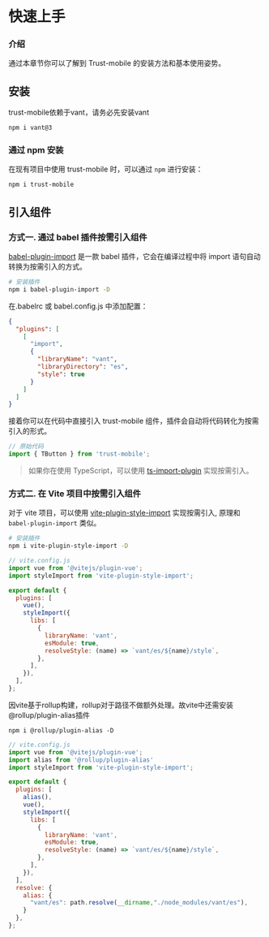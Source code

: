 # 快速上手

### 介绍

通过本章节你可以了解到 Trust-mobile 的安装方法和基本使用姿势。

## 安装

trust-mobile依赖于vant，请务必先安装vant

```bash
npm i vant@3
```

### 通过 npm 安装

在现有项目中使用 trust-mobile 时，可以通过 `npm` 进行安装：

```bash
npm i trust-mobile
```

## 引入组件

### 方式一. 通过 babel 插件按需引入组件

[babel-plugin-import](https://github.com/ant-design/babel-plugin-import) 是一款 babel 插件，它会在编译过程中将 import 语句自动转换为按需引入的方式。

```bash
# 安装插件
npm i babel-plugin-import -D
```

在.babelrc 或 babel.config.js 中添加配置：

```json
{
  "plugins": [
    [
      "import",
      {
        "libraryName": "vant",
        "libraryDirectory": "es",
        "style": true
      }
    ]
  ]
}
```

接着你可以在代码中直接引入 trust-mobile 组件，插件会自动将代码转化为按需引入的形式。

```js
// 原始代码
import { TButton } from 'trust-mobile';

```

> 如果你在使用 TypeScript，可以使用 [ts-import-plugin](https://github.com/Brooooooklyn/ts-import-plugin) 实现按需引入。

### 方式二. 在 Vite 项目中按需引入组件

对于 vite 项目，可以使用 [vite-plugin-style-import](https://github.com/anncwb/vite-plugin-style-import) 实现按需引入, 原理和 `babel-plugin-import` 类似。

```bash
# 安装插件
npm i vite-plugin-style-import -D
```

```js
// vite.config.js
import vue from '@vitejs/plugin-vue';
import styleImport from 'vite-plugin-style-import';

export default {
  plugins: [
    vue(),
    styleImport({
      libs: [
        {
          libraryName: 'vant',
          esModule: true,
          resolveStyle: (name) => `vant/es/${name}/style`,
        },
      ],
    }),
  ],
};
```
因vite基于rollup构建，rollup对于路径不做额外处理。故vite中还需安装@rollup/plugin-alias插件

```
npm i @rollup/plugin-alias -D
```
```js
// vite.config.js
import vue from '@vitejs/plugin-vue';
import alias from '@rollup/plugin-alias'
import styleImport from 'vite-plugin-style-import';

export default {
  plugins: [
    alias(),
    vue(),
    styleImport({
      libs: [
        {
          libraryName: 'vant',
          esModule: true,
          resolveStyle: (name) => `vant/es/${name}/style`,
        },
      ],
    }),
  ],
  resolve: {
    alias: {
      "vant/es": path.resolve(__dirname,"./node_modules/vant/es"),
    }
  },
};
```